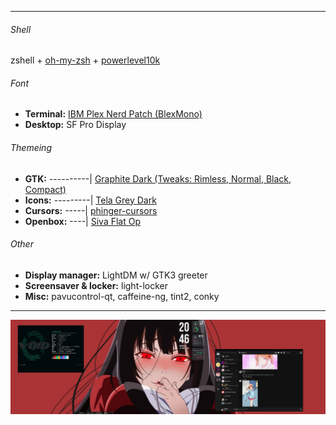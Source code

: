 ** **
 
###### Shell
zshell + [oh-my-zsh](https://ohmyz.sh/) + [powerlevel10k](https://github.com/romkatv/powerlevel10k)

###### Font
* **Terminal:** [IBM Plex Nerd Patch (BlexMono)](https://www.nerdfonts.com/font-downloads)
* **Desktop:** SF Pro Display

###### Themeing
* **GTK:** ----------| [Graphite Dark (Tweaks: Rimless, Normal, Black, Compact)](https://www.pling.com/p/1598493)
* **Icons:** ---------| [Tela Grey Dark](https://www.pling.com/p/1279924)
* **Cursors:** -----| [phinger-cursors](https://www.pling.com/p/1690782)
* **Openbox:** ----| [Siva Flat Op](https://www.pling.com/p/1017261)

###### Other
* **Display manager:** LightDM w/ GTK3 greeter
* **Screensaver & locker:** light-locker
* **Misc:** pavucontrol-qt, caffeine-ng, tint2, conky

** **

![ovelord-preview](images/2022-05-18-overlord.png)
